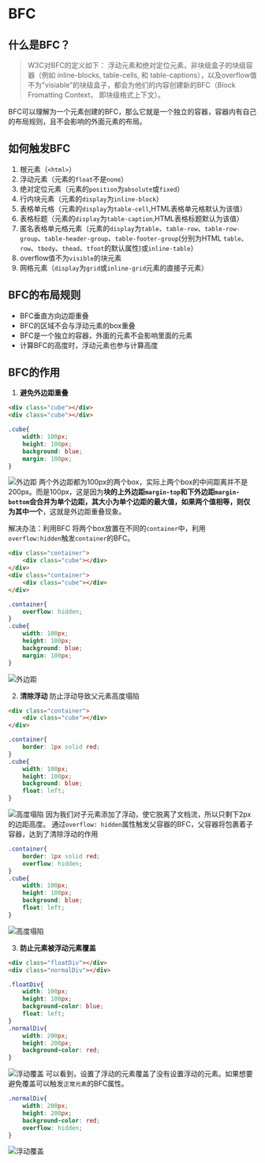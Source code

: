 # BFC
## 什么是BFC？
> W3C对BFC的定义如下： 浮动元素和绝对定位元素，非块级盒子的块级容器（例如 inline-blocks, table-cells, 和 table-captions），以及overflow值不为"visiable"的块级盒子，都会为他们的内容创建新的BFC（Block Fromatting Context， 即块级格式上下文）。

BFC可以理解为一个元素创建的BFC，那么它就是一个独立的容器，容器内有自己的布局规则，且不会影响的外面元素的布局。
## 如何触发BFC
1. 根元素（`<html>`）
2. 浮动元素（元素的`float`不是`none`）
3. 绝对定位元素（元素的`position`为`absolute`或`fixed`）
4. 行内块元素（元素的`display`为`inline-block`）
5. 表格单元格（元素的`display`为`table-cell`,HTML表格单元格默认为该值）
6. 表格标题（元素的`display`为`table-caption`,HTML表格标题默认为该值）
7. 匿名表格单元格元素（元素的`display`为`table`、`table-row`、`table-row-group`、`table-header-group`、`table-footer-group`(分别为HTML `table`、`row`、`tbody`、`thead`、`tfoot`的默认属性)或`inline-table`）
8. overflow值不为`visible`的块元素
9. 网格元素（`display`为`grid`或`inline-grid`元素的直接子元素）
## BFC的布局规则
- BFC垂直方向边距重叠
- BFC的区域不会与浮动元素的box重叠
- BFC是一个独立的容器，外面的元素不会影响里面的元素
- 计算BFC的高度时，浮动元素也参与计算高度
## BFC的作用
1. **避免外边距重叠**

```html
<div class="cube"></div>
<div class="cube"></div>
```
```css
.cube{
    width: 100px;
    height: 100px;
    background: blue;
    margin: 100px;
}
```
![外边距](../asset/外边距_1.png)
两个外边距都为100px的两个box，实际上两个box的中间距离并不是200px。而是100px，这是因为**块的上外边距`margin-top`和下外边距`margin-bottom`会合并为单个边距，其大小为单个边距的最大值，如果两个值相等，则仅为其中一个**，这就是外边距重叠现象。

解决办法：利用BFC
将两个box放置在不同的`container`中，利用`overflow:hidden`触发`container`的BFC。
```html
<div class="container">    
    <div class="cube"></div>
</div>
<div class="container">
    <div class="cube"></div>
</div>
```

```css
.container{
    overflow: hidden;
}
.cube{
    width: 100px;
    height: 100px;
    background: blue;
    margin: 100px;
}
```
![外边距](../asset/外边距_2.png)

2. **清除浮动**
防止浮动导致父元素高度塌陷
```html
<div class="container">    
    <div class="cube"></div>
</div>
```
```css
.container{
    border: 1px solid red;
}
.cube{
    width: 100px;
    height: 100px;
    background: blue;
    float: left;
}
```
![高度塌陷](../asset/高度塌陷_1.png)
因为我们对子元素添加了浮动，使它脱离了文档流，所以只剩下2px的边距高度。
通过`overflow: hidden`属性触发父容器的BFC，父容器将包裹着子容器，达到了清除浮动的作用
```css
.container{
    border: 1px solid red;
    overflow: hidden;
}
.cube{
    width: 100px;
    height: 100px;
    background: blue;
    float: left;
}
```
![高度塌陷](../asset/高度塌陷_2.png)

3. **防止元素被浮动元素覆盖**
```html
<div class="floatDiv"></div>
<div class="normalDiv"></div>
```
```css
.floatDiv{
    width: 100px;
    height: 100px;
    background-color: blue;
    float: left;
}
.normalDiv{
    width: 200px;
    height: 200px;
    background-color: red;
}
```
![浮动覆盖](../asset/浮动覆盖_1.png)
可以看到，设置了浮动的元素覆盖了没有设置浮动的元素。如果想要避免覆盖可以触发`正常元素`的BFC属性。
```css
.normalDiv{
    width: 200px;
    height: 200px;
    background-color: red;
    overflow: hidden;
}
```
![浮动覆盖](../asset/浮动覆盖_2.png)

